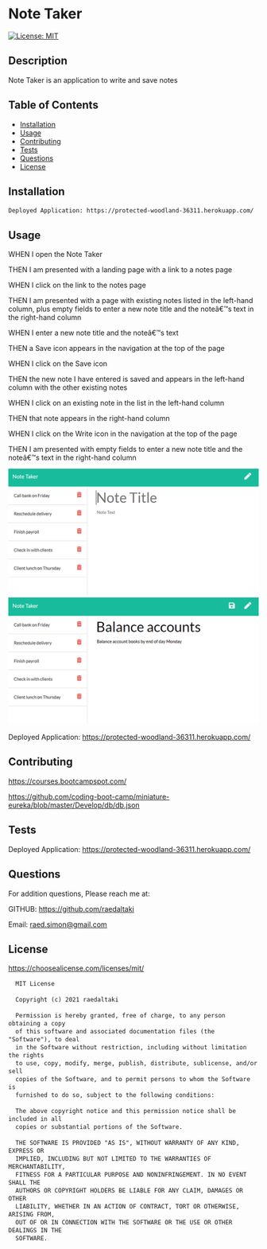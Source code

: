 # Note Taker  
  [![License: MIT](https://img.shields.io/badge/License-MIT-yellow.svg)](https://opensource.org/licenses/MIT)

  ## Description

  Note Taker is an application to write and save notes
  
  ## Table of Contents

  * [Installation](#installation)
  * [Usage](#usage)
  * [Contributing](#contributing)
  * [Tests](#tests)
  * [Questions](#questions)
  * [License](#license)


  ## Installation

    Deployed Application: https://protected-woodland-36311.herokuapp.com/
  

  ## Usage

  WHEN I open the Note Taker

THEN I am presented with a landing page with a link to a notes page

WHEN I click on the link to the notes page

THEN I am presented with a page with existing notes listed in the left-hand column, plus empty fields to enter a new note title and the noteâ€™s text in the right-hand column

WHEN I enter a new note title and the noteâ€™s text

THEN a Save icon appears in the navigation at the top of the page

WHEN I click on the Save icon

THEN the new note I have entered is saved and appears in the left-hand column with the other existing notes

WHEN I click on an existing note in the list in the left-hand column

THEN that note appears in the right-hand column

WHEN I click on the Write icon in the navigation at the top of the page

THEN I am presented with empty fields to enter a new note title and the noteâ€™s text in the right-hand column

![Image 1](./public/assets/images/note-taker-01.png)
![Image 2](./public/assets/images/note-taker-02.png)

  Deployed Application: https://protected-woodland-36311.herokuapp.com/



  ## Contributing

  https://courses.bootcampspot.com/

  https://github.com/coding-boot-camp/miniature-eureka/blob/master/Develop/db/db.json
  

  ## Tests

  Deployed Application: https://protected-woodland-36311.herokuapp.com/
  

  ## Questions

  For addition questions, Please reach me at:

  GITHUB: https://github.com/raedaltaki
  
  Email: raed.simon@gmail.com


  ## License
  
  https://choosealicense.com/licenses/mit/

  
      MIT License

      Copyright (c) 2021 raedaltaki
      
      Permission is hereby granted, free of charge, to any person obtaining a copy
      of this software and associated documentation files (the "Software"), to deal
      in the Software without restriction, including without limitation the rights
      to use, copy, modify, merge, publish, distribute, sublicense, and/or sell
      copies of the Software, and to permit persons to whom the Software is
      furnished to do so, subject to the following conditions:
      
      The above copyright notice and this permission notice shall be included in all
      copies or substantial portions of the Software.
      
      THE SOFTWARE IS PROVIDED "AS IS", WITHOUT WARRANTY OF ANY KIND, EXPRESS OR
      IMPLIED, INCLUDING BUT NOT LIMITED TO THE WARRANTIES OF MERCHANTABILITY,
      FITNESS FOR A PARTICULAR PURPOSE AND NONINFRINGEMENT. IN NO EVENT SHALL THE
      AUTHORS OR COPYRIGHT HOLDERS BE LIABLE FOR ANY CLAIM, DAMAGES OR OTHER
      LIABILITY, WHETHER IN AN ACTION OF CONTRACT, TORT OR OTHERWISE, ARISING FROM,
      OUT OF OR IN CONNECTION WITH THE SOFTWARE OR THE USE OR OTHER DEALINGS IN THE
      SOFTWARE.
      

  